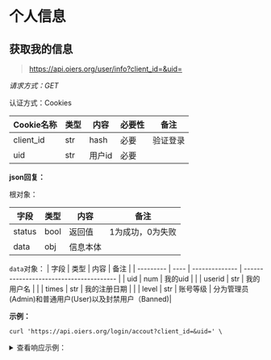 # 个人信息

## 获取我的信息
> https://api.oiers.org/user/info?client_id=&uid=


*请求方式：GET*

认证方式：Cookies

| Cookie名称      | 类型 | 内容             | 必要性 | 备注             |
| ----------- | ---- | ---------------- | ------ | ---------------- |
| client_id | str  | hash              | 必要   | 验证登录        |
| uid    | str  | 用户id     | 必要   |  |

**json回复：**

根对象：

| 字段    | 类型 | 内容     | 备注                          |
| ------- | ---- | -------- | ----------------------------- |
| status    | bool  | 返回值   | 1为成功，0为失败 |
| data    | obj  | 信息本体 |                               |

`data`对象：
| 字段      | 类型 | 内容           | 备注                                    |
| --------- | ---- | -------------- | --------------------------------------- |
| uid       | num  | 我的uid        |                                         |
| userid    | str  | 我的用户名     |                                         |
| times      | str  | 我的注册日期   |                                         |
| level     | str | 账号等级        | 分为管理员(Admin)和普通用户(User)以及封禁用户（Banned)|

**示例：**

```shell
curl 'https://api.oiers.org/login/accout?client_id=&uid=' \
```

<details>
<summary>查看响应示例：</summary>
  
```json
{
    "status":1,
    "data":{
        "uid":1,
        "uname":"admin",
        "times":"2022-02-08 23:15"
        "level":"Admin"
    }
}
```
